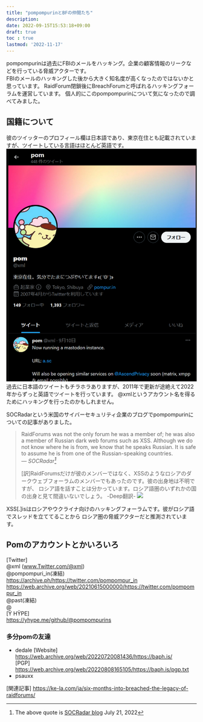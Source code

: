 ```yaml
---
title: "pompompurinとBFの仲間たち"
description: 
date: 2022-09-15T15:53:18+09:00
draft: true
toc : true
lastmod: '2022-11-17'
---
```




pompompurinは過去にFBIのメールをハッキング。企業の顧客情報のリークなどを行っている脅威アクターです。  
FBIのメールのハッキングした後から大きく知名度が高くなったのではないかと思っています。
RaidForum閉鎖後にBreachForumと呼ばれるハッキングフォーラムを運営しています。
個人的にこのpompompurinについて気になったので調べてみました。  

## 国籍について
彼のツイッターのプロフィール欄は日本語であり、東京在住とも記載されていますが、ツイートしている言語はほとんど英語です。
![](pomtwitter.png)
過去に日本語のツイートもチラホラありますが、2011年で更新が途絶えて2022年からずっと英語でツイートを行っています。
@xmlというアカウント名を得るためにハッキングを行ったのかもしれません。

SOCRadarという米国のサイバーセキュリティ企業のブログでpompompurinについての記事がありました。
> RaidForums was not the only forum he was a member of; he was also a member of Russian dark web forums such as XSS. Although we do not know 
> where he is from, we know that he speaks Russian. It is safe to assume he is from one of the Russian-speaking countries.<br>
> — <cite>SOCRadar[^1]</cite>
>  
> [訳]RaidForumsだけが彼のメンバーではなく、XSSのようなロシアのダークウェブフォーラムのメンバーでもあったのです。彼の出身地は不明ですが、
> ロシア語を話すことは分かっています。ロシア語圏のいずれかの国の出身と見て間違いないでしょう。 -Deep翻訳-
> ![](https://socradar.io/wp-content/uploads/2022/07/pompompurin-1.png)
[^1]: The above quote is [SOCRadar blog](https://socradar.io/dark-web-threat-profile-pompompurin/) July 21, 2022

XSS[.]isはロシアやウクライナ向けのハッキングフォーラムです。彼がロシア語でスレッドを立ててることから
ロシア圏の脅威アクターだと推測されています。

## Pomのアカウントとかいろいろ
[Twitter]   
        @xml                 (www.Twitter.com/@xml)   
        @pompompuri_in(凍結)  
        https://archive.ph/https://twitter.com/pompompur_in  
        https://web.archive.org/web/20210615000000/https://twitter.com/pompompur_in  
        @past(凍結)  
        @  
[Ÿ HŸPE]  
        https://yhype.me/github/@pompompurins  
### 多分pomの友達
- dedale
[Website] https://web.archive.org/web/20220720081436/https://baph.is/  
[PGP] https://web.archive.org/web/20220808165105/https://baph.is/pgp.txt  
- psauxx 

[関連記事]
https://ke-la.com/ja/six-months-into-breached-the-legacy-of-raidforums/






